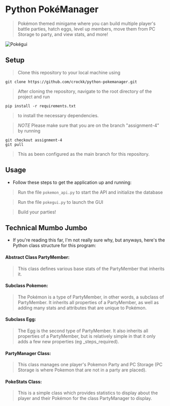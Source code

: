 # Python PokéManager
> Pokémon themed minigame where you can build multiple player's battle parties, hatch eggs, 
>level up members, move them from PC Storage to party, and view stats, and more!
>
![Pokégui](https://i.imgur.com/xLJ5eN1.png "pokegui")


## Setup
> Clone this repository to your local machine using
```
git clone https://github.com/crockk/python-pokemanager.git
```
> After cloning the repository, navigate to the root directory of the project and run
```
pip install -r requirements.txt
```
> to install the necessary dependencies.

> *NOTE* Please make sure that you are on the branch "assignment-4" by running
```
git checkout assignment-4
git pull
```
> This as been configured as the main branch for this repository.


## Usage
- Follow these steps to get the application up and running:
> Run the file `pokemon_api.py` to start the API and initialize the database

> Run the file `pokegui.py` to launch the GUI

> Build your parties!

## Technical Mumbo Jumbo
- If you're reading this far, I'm not really sure why, but anyways, here's the Python class structure for
this program:

#### Abstract Class PartyMember:
> This class defines various base stats of the PartyMember that inherits it.

#### Subclass Pokemon:
> The Pokémon is a type of PartyMember, in other words, a subclass of PartyMember. It inherits all properties of a PartyMember,
>as well as adding many stats and attributes that are unique to Pokémon.

#### Subclass Egg:
> The Egg is the second type of PartyMember. It also inherits all properties
>of a PartyMember, but is relatively simple in that it only adds a few new properties (eg _steps_required).

#### PartyManager Class:
> This class manages one player's Pokemon Party and PC Storage (PC Storage is where Pokemon that are not in a party
are placed).

#### PokeStats Class:
> This is a simple class which provides statistics to display about the player and their Pokémon for the class
>PartyManager to display.


